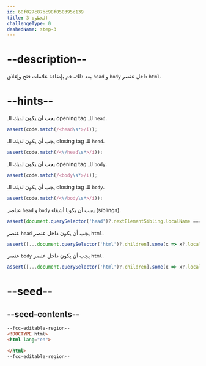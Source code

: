 ```yaml
---
id: 60f027c87bc98f050395c139
title: الخطوة 3
challengeType: 0
dashedName: step-3
---
```


# --description--

بعد ذلك، قم بإضافة علامات فتح وإغلاق `head` و `body` داخل عنصر `html`.

# --hints--

يجب أن يكون لديك الـ opening tag للـ `head`.

```js
assert(code.match(/<head\s*>/i));
```

يجب أن يكون لديك الـ closing tag للـ `head`.

```js
assert(code.match(/<\/head\s*>/i));
```

يجب أن يكون لديك الـ opening tag للـ `body`.

```js
assert(code.match(/<body\s*>/i));
```

يجب أن يكون لديك الـ closing tag للـ `body`.

```js
assert(code.match(/<\/body\s*>/i));
```

عناصر `head` و `body` يجب أن يكونا أشقاء (siblings).

```js
assert(document.querySelector('head')?.nextElementSibling.localName === 'body');
```

عنصر `head` يجب أن يكون داخل عنصر `html`.

```js
assert([...document.querySelector('html')?.children].some(x => x?.localName === 'head'));
```

عنصر `body` يجب أن يكون داخل عنصر `html`.

```js
assert([...document.querySelector('html')?.children].some(x => x?.localName === 'body'));
```

# --seed--

## --seed-contents--

```html
--fcc-editable-region--
<!DOCTYPE html>
<html lang="en">

</html>
--fcc-editable-region--
```
